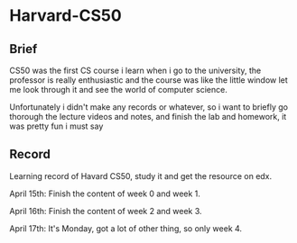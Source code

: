 # Harvard-CS50

## Brief

CS50 was the first CS course i learn when i go to the university, the professor is really enthusiastic and the course was like the little window let me look through it and see the world of computer science.

Unfortunately i didn't make any records or whatever, so i want to briefly go thorough the lecture videos and notes, and finish the lab and homework, it was pretty fun i must say

## Record

Learning record of Havard CS50, study it and get the resource on edx.

April 15th: Finish the content of week 0 and week 1.

April 16th: Finish the content of week 2 and week 3.

April 17th: It's Monday, got a lot of other thing, so only week 4.
